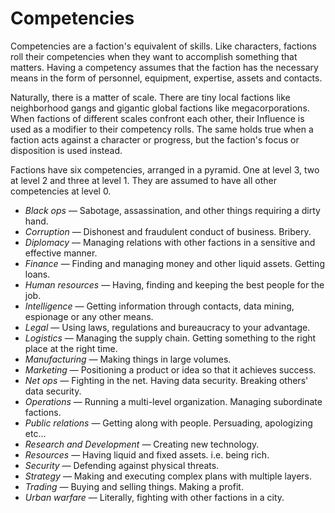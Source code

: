 # Competencies

Competencies are a faction's equivalent of skills. Like characters, factions roll their competencies when they want to accomplish something that matters. Having a competency assumes that the faction has the necessary means in the form of personnel, equipment, expertise, assets and contacts.

Naturally, there is a matter of scale. There are tiny local factions like neighborhood gangs and gigantic global factions like megacorporations. When factions of different scales confront each other, their Influence is used as a modifier to their competency rolls. The same holds true when a faction acts against a character or progress, but the faction's focus or disposition is used instead.

Factions have six competencies, arranged in a pyramid. One at level 3, two at level 2 and three at level 1. They are assumed to have all other competencies at level 0.

* _Black ops_ — Sabotage, assassination, and other things requiring a dirty hand.
* _Corruption_ — Dishonest and fraudulent conduct of business. Bribery.
* _Diplomacy_ — Managing relations with other factions in a sensitive and effective manner.
* _Finance_ — Finding and managing money and other liquid assets. Getting loans. 
* _Human resources_ — Having, finding and keeping the best people for the job.
* _Intelligence_ — Getting information through contacts, data mining, espionage or any other means.
* _Legal_ — Using laws, regulations and bureaucracy to your advantage.
* _Logistics_ — Managing the supply chain. Getting something to the right place at the right time.
* _Manufacturing_ — Making things in large volumes.
* _Marketing_ — Positioning a product or idea so that it achieves success.
* _Net ops_ — Fighting in the net. Having data security. Breaking others' data security.
* _Operations_ — Running a multi-level organization. Managing subordinate factions.
* _Public relations_ — Getting along with people. Persuading, apologizing etc…
* _Research and Development_ — Creating new technology.
* _Resources_ — Having liquid and fixed assets. i.e. being rich.
* _Security_ — Defending against physical threats.
* _Strategy_ — Making and executing complex plans with multiple layers.
* _Trading_ — Buying and selling things. Making a profit.
* _Urban warfare_ — Literally, fighting with other factions in a city.

